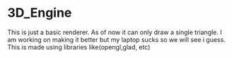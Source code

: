 # 3D_Engine
This is just a basic renderer.
As of now it can only draw a single triangle.
I am working on making it better but my laptop sucks so we will see i guess.
This is made using libraries like(opengl,glad, etc)
